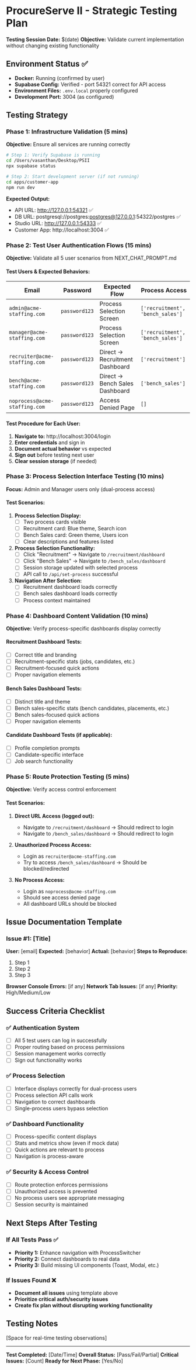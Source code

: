 # ProcureServe II - Strategic Testing Plan
**Testing Session Date:** $(date)
**Objective:** Validate current implementation without changing existing functionality

## Environment Status ✅
- **Docker:** Running (confirmed by user)
- **Supabase Config:** Verified - port 54321 correct for API access
- **Environment Files:** `.env.local` properly configured
- **Development Port:** 3004 (as configured)

## Testing Strategy

### Phase 1: Infrastructure Validation (5 mins)
**Objective:** Ensure all services are running correctly

```bash
# Step 1: Verify Supabase is running
cd /Users/vasanthan/Desktop/PSII
npx supabase status

# Step 2: Start development server (if not running)
cd apps/customer-app
npm run dev
```

**Expected Output:**
- API URL: http://127.0.0.1:54321 ✅
- DB URL: postgresql://postgres:postgres@127.0.0.1:54322/postgres ✅  
- Studio URL: http://127.0.0.1:54333 ✅
- Customer App: http://localhost:3004 ✅

### Phase 2: Test User Authentication Flows (15 mins)
**Objective:** Validate all 5 user scenarios from NEXT_CHAT_PROMPT.md

#### Test Users & Expected Behaviors:
| Email | Password | Expected Flow | Process Access |
|-------|----------|---------------|----------------|
| `admin@acme-staffing.com` | `password123` | Process Selection Screen | `['recruitment', 'bench_sales']` |
| `manager@acme-staffing.com` | `password123` | Process Selection Screen | `['recruitment', 'bench_sales']` |
| `recruiter@acme-staffing.com` | `password123` | Direct → Recruitment Dashboard | `['recruitment']` |
| `bench@acme-staffing.com` | `password123` | Direct → Bench Sales Dashboard | `['bench_sales']` |
| `noprocess@acme-staffing.com` | `password123` | Access Denied Page | `[]` |

#### Test Procedure for Each User:
1. **Navigate to:** http://localhost:3004/login
2. **Enter credentials** and sign in
3. **Document actual behavior** vs expected
4. **Sign out** before testing next user
5. **Clear session storage** (if needed)

### Phase 3: Process Selection Interface Testing (10 mins)
**Focus:** Admin and Manager users only (dual-process access)

#### Test Scenarios:
1. **Process Selection Display:**
   - [ ] Two process cards visible
   - [ ] Recruitment card: Blue theme, Search icon
   - [ ] Bench Sales card: Green theme, Users icon
   - [ ] Clear descriptions and features listed

2. **Process Selection Functionality:**
   - [ ] Click "Recruitment" → Navigate to `/recruitment/dashboard`
   - [ ] Click "Bench Sales" → Navigate to `/bench_sales/dashboard`
   - [ ] Session storage updated with selected process
   - [ ] API call to `/api/set-process` successful

3. **Navigation After Selection:**
   - [ ] Recruitment dashboard loads correctly
   - [ ] Bench sales dashboard loads correctly
   - [ ] Process context maintained

### Phase 4: Dashboard Content Validation (10 mins)
**Objective:** Verify process-specific dashboards display correctly

#### Recruitment Dashboard Tests:
- [ ] Correct title and branding
- [ ] Recruitment-specific stats (jobs, candidates, etc.)
- [ ] Recruitment-focused quick actions
- [ ] Proper navigation elements

#### Bench Sales Dashboard Tests:
- [ ] Distinct title and theme
- [ ] Bench sales-specific stats (bench candidates, placements, etc.)
- [ ] Bench sales-focused quick actions
- [ ] Proper navigation elements

#### Candidate Dashboard Tests (if applicable):
- [ ] Profile completion prompts
- [ ] Candidate-specific interface
- [ ] Job search functionality

### Phase 5: Route Protection Testing (5 mins)
**Objective:** Verify access control enforcement

#### Test Scenarios:
1. **Direct URL Access (logged out):**
   - Navigate to `/recruitment/dashboard` → Should redirect to login
   - Navigate to `/bench_sales/dashboard` → Should redirect to login

2. **Unauthorized Process Access:**
   - Login as `recruiter@acme-staffing.com`
   - Try to access `/bench_sales/dashboard` → Should be blocked/redirected

3. **No Process Access:**
   - Login as `noprocess@acme-staffing.com`
   - Should see access denied page
   - All dashboard URLs should be blocked

## Issue Documentation Template

### Issue #1: [Title]
**User:** [email]
**Expected:** [behavior]
**Actual:** [behavior]
**Steps to Reproduce:**
1. Step 1
2. Step 2
3. Step 3

**Browser Console Errors:** [if any]
**Network Tab Issues:** [if any]
**Priority:** High/Medium/Low

## Success Criteria Checklist

### ✅ Authentication System
- [ ] All 5 test users can log in successfully
- [ ] Proper routing based on process permissions
- [ ] Session management works correctly
- [ ] Sign out functionality works

### ✅ Process Selection
- [ ] Interface displays correctly for dual-process users
- [ ] Process selection API calls work
- [ ] Navigation to correct dashboards
- [ ] Single-process users bypass selection

### ✅ Dashboard Functionality
- [ ] Process-specific content displays
- [ ] Stats and metrics show (even if mock data)
- [ ] Quick actions are relevant to process
- [ ] Navigation is process-aware

### ✅ Security & Access Control
- [ ] Route protection enforces permissions
- [ ] Unauthorized access is prevented
- [ ] No process users see appropriate messaging
- [ ] Session security is maintained

## Next Steps After Testing

### If All Tests Pass ✅
- **Priority 1:** Enhance navigation with ProcessSwitcher
- **Priority 2:** Connect dashboards to real data
- **Priority 3:** Build missing UI components (Toast, Modal, etc.)

### If Issues Found ❌
- **Document all issues** using template above
- **Prioritize critical auth/security issues**
- **Create fix plan without disrupting working functionality**

## Testing Notes
[Space for real-time testing observations]

---
**Test Completed:** [Date/Time]
**Overall Status:** [Pass/Fail/Partial]
**Critical Issues:** [Count]
**Ready for Next Phase:** [Yes/No]
